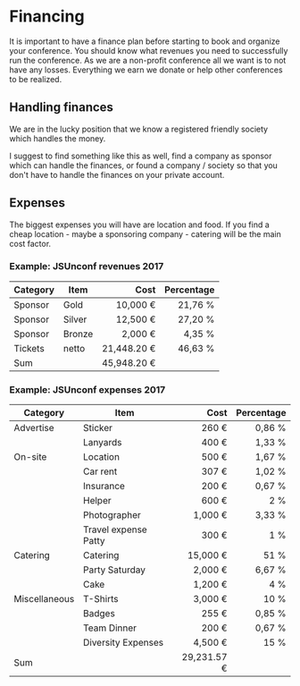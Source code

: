 # Financing

It is important to have a finance plan before starting to book and organize your conference. You should know what revenues you need to successfully run the conference.
As we are a non-profit conference all we want is to not have any losses. Everything we earn we donate or help other conferences to be realized.

## Handling finances
We are in the lucky position that we know a registered friendly society which handles the money.

I suggest to find something like this as well, find a company as sponsor which can handle the finances, or found a company / society so that you don't have to handle the finances on your private account.

## Expenses

The biggest expenses you will have are location and food. If you find a cheap location - maybe a sponsoring company - catering will be the main cost factor.

### Example: JSUnconf revenues 2017

| Category | Item | Cost | Percentage |
| ----| ---- | ---: | ---: |
| Sponsor | Gold | 10,000 € | 21,76 %|
| Sponsor | Silver | 12,500 € | 27,20 % |
| Sponsor | Bronze | 2,000 € | 4,35 % |
| Tickets | netto | 21,448.20 € | 46,63 % |
| Sum |  | 45,948.20 € | |

### Example: JSUnconf expenses 2017

| Category | Item | Cost | Percentage |
| ----| ---- | ---: | ---: |
| Advertise | Sticker | 260 € | 0,86 % |
|  | Lanyards | 400 € | 1,33 % |
| On-site | Location | 500 € | 1,67 % |
| | Car rent | 307 € | 1,02 % |
| | Insurance | 200 € | 0,67 % |
| | Helper | 600 € | 2 % |
| | Photographer | 1,000 € | 3,33 % |
| | Travel expense Patty | 300 € | 1 % |
| Catering | Catering | 15,000 € | 51 % |
|  | Party Saturday | 2,000  €| 6,67 % |
|  | Cake | 1,200 € | 4 % |
| Miscellaneous | T-Shirts | 3,000 € | 10 % |
|  | Badges | 255 € | 0,85 % |
|  | Team Dinner | 200 € | 0,67 % |
|  | Diversity Expenses | 4,500 € | 15 % |
| Sum |  | 29,231.57 € |  |
